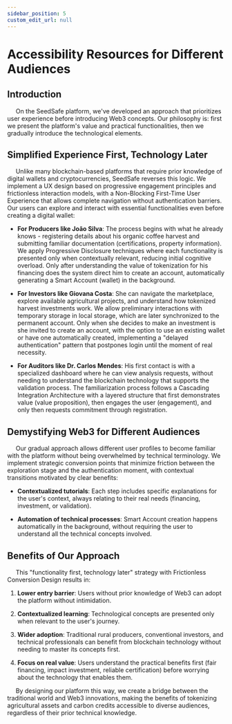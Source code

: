 ```yaml
---
sidebar_position: 5
custom_edit_url: null
---
```


# Accessibility Resources for Different Audiences

## Introduction

&nbsp;&nbsp;&nbsp;&nbsp;&nbsp;On the SeedSafe platform, we've developed an approach that prioritizes user experience before introducing Web3 concepts. Our philosophy is: first we present the platform's value and practical functionalities, then we gradually introduce the technological elements.

## Simplified Experience First, Technology Later

&nbsp;&nbsp;&nbsp;&nbsp;&nbsp;Unlike many blockchain-based platforms that require prior knowledge of digital wallets and cryptocurrencies, SeedSafe reverses this logic. We implement a UX design based on progressive engagement principles and frictionless interaction models, with a Non-Blocking First-Time User Experience that allows complete navigation without authentication barriers. Our users can explore and interact with essential functionalities even before creating a digital wallet:

- **For Producers like João Silva**: The process begins with what he already knows - registering details about his organic coffee harvest and submitting familiar documentation (certifications, property information). We apply Progressive Disclosure techniques where each functionality is presented only when contextually relevant, reducing initial cognitive overload. Only after understanding the value of tokenization for his financing does the system direct him to create an account, automatically generating a Smart Account (wallet) in the background.

- **For Investors like Giovana Costa**: She can navigate the marketplace, explore available agricultural projects, and understand how tokenized harvest investments work. We allow preliminary interactions with temporary storage in local storage, which are later synchronized to the permanent account. Only when she decides to make an investment is she invited to create an account, with the option to use an existing wallet or have one automatically created, implementing a "delayed authentication" pattern that postpones login until the moment of real necessity.

- **For Auditors like Dr. Carlos Mendes**: His first contact is with a specialized dashboard where he can view analysis requests, without needing to understand the blockchain technology that supports the validation process. The familiarization process follows a Cascading Integration Architecture with a layered structure that first demonstrates value (value proposition), then engages the user (engagement), and only then requests commitment through registration.

## Demystifying Web3 for Different Audiences

&nbsp;&nbsp;&nbsp;&nbsp;&nbsp;Our gradual approach allows different user profiles to become familiar with the platform without being overwhelmed by technical terminology. We implement strategic conversion points that minimize friction between the exploration stage and the authentication moment, with contextual transitions motivated by clear benefits:

- **Contextualized tutorials**: Each step includes specific explanations for the user's context, always relating to their real needs (financing, investment, or validation).

- **Automation of technical processes**: Smart Account creation happens automatically in the background, without requiring the user to understand all the technical concepts involved.

## Benefits of Our Approach

&nbsp;&nbsp;&nbsp;&nbsp;&nbsp;This "functionality first, technology later" strategy with Frictionless Conversion Design results in:

1. **Lower entry barrier**: Users without prior knowledge of Web3 can adopt the platform without intimidation.

2. **Contextualized learning**: Technological concepts are presented only when relevant to the user's journey.

3. **Wider adoption**: Traditional rural producers, conventional investors, and technical professionals can benefit from blockchain technology without needing to master its concepts first.

4. **Focus on real value**: Users understand the practical benefits first (fair financing, impact investment, reliable certification) before worrying about the technology that enables them.

&nbsp;&nbsp;&nbsp;&nbsp;&nbsp;By designing our platform this way, we create a bridge between the traditional world and Web3 innovations, making the benefits of tokenizing agricultural assets and carbon credits accessible to diverse audiences, regardless of their prior technical knowledge.